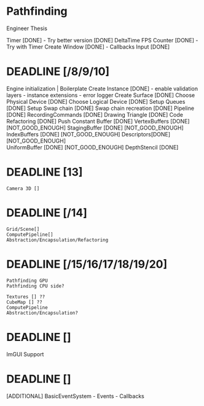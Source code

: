 # Pathfinding
Engineer Thesis


Timer [DONE]
    - Try better version [DONE]
DeltaTime 
FPS Counter [DONE]
    - Try with Timer
Create Window [DONE]
    - Callbacks
Input [DONE]

# DEADLINE [/8/9/10]
Engine initialization | Boilerplate
    Create Instance [DONE]
     -  enable validation layers
     -  instance extensions
     -  error logger 
    Create Surface [DONE]
    Choose Physical Device [DONE]
    Choose Logical Device [DONE] 
    Setup Queues [DONE] 
    Setup Swap chain [DONE] 
    Swap chain recreation [DONE]
    Pipeline [DONE]
    RecordingCommands [DONE]
    Drawing Triangle [DONE]
    Code Refactoring [DONE]
    Push Constant Buffer [DONE]
    VertexBuffers [DONE] [NOT_GOOD_ENOUGH]
    StagingBuffer [DONE] [NOT_GOOD_ENOUGH]
    IndexBuffers [DONE] [NOT_GOOD_ENOUGH]
    Descriptors[DONE] [NOT_GOOD_ENOUGH]    
    UniformBuffer [DONE] [NOT_GOOD_ENOUGH]
    DepthStencil [DONE]
# DEADLINE [13]
    Camera 3D []
# DEADLINE [/14]
    Grid/Scene[]
    ComputePipeline[]
    Abstraction/Encapsulation/Refactoring
    
# DEADLINE [/15/16/17/18/19/20]
    Pathfinding GPU
    Pathfinding CPU side?
    
    Textures [] ??
    CubeMap [] ??
    ComputePipeline
    Abstraction/Encapsulation?

# DEADLINE []
ImGUI Support


# DEADLINE []
[ADDITIONAL] BasicEventSystem
    - Events
    - Callbacks


